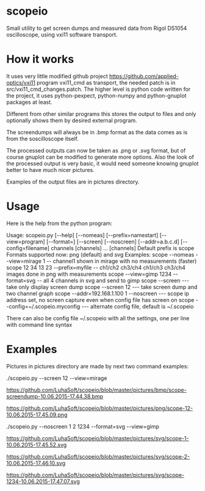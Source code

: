 # scopeio
Small utility to get screen dumps and measured data from Rigol DS1054 oscilloscope, using vxi11 software transport.

# How it works

It uses very little modified github project https://github.com/applied-optics/vxi11 program vxi11_cmd as transport, the needed patch is in src/vxi11_cmd_changes.patch. The higher level is python code written for the project, it uses python-pexpect, python-numpy and python-gnuplot packages at least.

Different from other similar programs this stores the output to files and only  optionally shows them by desired external program.

The screendumps will always be in .bmp format as the data comes as is from the soscilloscope itself.

The processed outputs can now be taken as .png or .svg format, but of course gnuplot can be modified to generate more options. Also the look of the processed output is very basic, it would need someone knowing gnuplot better to have much nicer pictures.

Examples of the output files are in pictures directory.

# Usage

Here is the help from the python program:

Usage: scopeio.py [--help] [--nomeas] [--prefix=namestart] [--view=program] [--format=<fmt>] [--screen] [--noscreen] [--addr=a.b.c.d] [--config=filename] channels [channels] ... [channels]
Default prefix is scope
Formats supported now: png (default) and svg
Examples:
  scope --nomeas --view=mirage 1           -- channel1 shown in mirage with no measurements (faster)
  scope 12 34 13 23  --prefix=myfile       -- ch1/ch2 ch3/ch4 ch1/ch3 ch3/ch4 images done in png with measurements
  scope --view=gimp 1234 --format=svg      -- all 4 channels in svg and send to gimp
  scope --screen                           --- take only display screen dump
  scope --screen 12                        --- take screen dump and two channel graph
  scope --addr=192.168.1.100 1 --noscreen  --- scope ip address set, no screen capture even when config file has screen on
  scope --config=~/.scopeio.myconfig       --- alternate config file, default is ~/.scopeio

There can also be config file ~/.scopeio with all the settings, one per line with command line syntax

# Examples

Pictures in pictures directory are made by next two command examples:

./scopeio.py --screen 12 --view=mirage

https://github.com/LuhaSoft/scopeio/blob/master/pictures/bmp/scope-screendump-10.06.2015-17.44.38.bmp

https://github.com/LuhaSoft/scopeio/blob/master/pictures/png/scope-12-10.06.2015-17.45.09.png

./scopeio.py --noscreen 1 2 1234 --format=svg --view=gimp

https://github.com/LuhaSoft/scopeio/blob/master/pictures/svg/scope-1-10.06.2015-17.45.52.svg

https://github.com/LuhaSoft/scopeio/blob/master/pictures/svg/scope-2-10.06.2015-17.46.10.svg

https://github.com/LuhaSoft/scopeio/blob/master/pictures/svg/scope-1234-10.06.2015-17.47.07.svg
